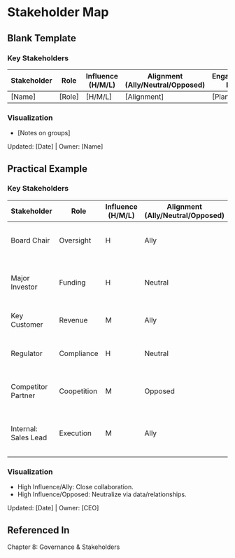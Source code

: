 # Stakeholder Map

## Blank Template

### Key Stakeholders
| Stakeholder | Role | Influence (H/M/L) | Alignment (Ally/Neutral/Opposed) | Engagement Plan |
|-------------|------|-------------------|-----------------------------------|-----------------|
| [Name] | [Role] | [H/M/L] | [Alignment] | [Plan] |

### Visualization
- [Notes on groups]

Updated: [Date] | Owner: [Name]

## Practical Example

### Key Stakeholders
| Stakeholder | Role | Influence (H/M/L) | Alignment (Ally/Neutral/Opposed) | Engagement Plan |
|-------------|------|-------------------|-----------------------------------|-----------------|
| Board Chair | Oversight | H | Ally | Quarterly 1:1; pre-wire decisions. |
| Major Investor | Funding | H | Neutral | Monthly updates; invite to strategy sessions. |
| Key Customer | Revenue | M | Ally | Advisory council; beta access. |
| Regulator | Compliance | H | Neutral | Annual meetings; proactive reporting. |
| Competitor Partner | Coopetition | M | Opposed | Monitor moves; seek win-win alliances. |
| Internal: Sales Lead | Execution | M | Ally | Weekly syncs; empower with resources. |

### Visualization
- High Influence/Ally: Close collaboration.
- High Influence/Opposed: Neutralize via data/relationships.

Updated: [Date] | Owner: [CEO]

## Referenced In
Chapter 8: Governance & Stakeholders
